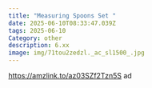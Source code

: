 ```yaml
---
title: "Measuring Spoons Set "
date: 2025-06-10T08:33:47.039Z
tags: 2025-06-10
Category: other
description: 6.xx
image: img/71tou2zedzl._ac_sl1500_.jpg
---
```

https://amzlink.to/az03SZf2Tzn5S ad